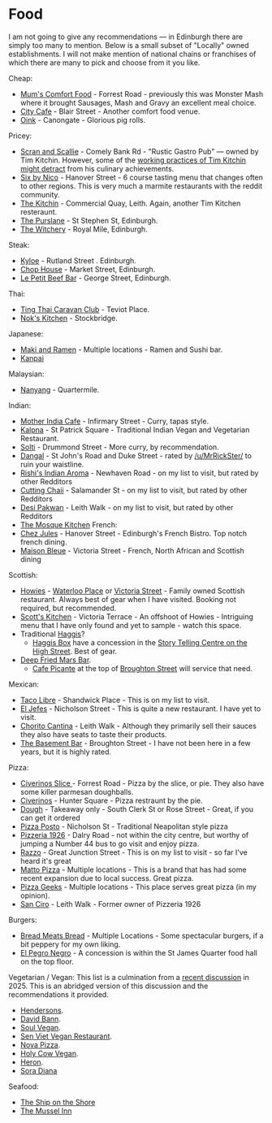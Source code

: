 # Food

I am not going to give any recommendations — in Edinburgh there are simply too many to mention. Below is a small subset of "Locally" owned establishments. I will not make mention of national chains or franchises of which there are many to pick and choose from it you like.

Cheap:

* [Mum's Comfort Food](https://www.monstermashcafe.co.uk/) - Forrest Road - previously this was Monster Mash where it brought Sausages, Mash and Gravy an excellent meal choice.
* [City Cafe](https://www.thecitycafe.co.uk/) - Blair Street - Another comfort food venue.
* [Oink](https://www.oinkhogroast.co.uk/) - Canongate - Glorious pig rolls.

Pricey:

* [Scran and Scallie](https://scranandscallie.com/) - Comely Bank Rd - "Rustic Gastro Pub" — owned by Tim Kitchin.  However, some of the [working practices of Tim Kitchin might detract](https://www.theguardian.com/uk-news/2021/jul/02/tom-kitchin-restaurant-staff-suspended-bullying-allegations-toxic-workplace-social-media-claims) from his culinary achievements. 
* [Six by Nico](https://www.sixbynico.co.uk/edinburgh/) - Hanover Street - 6 course tasting menu that changes often to other regions. This is very much a marmite restaurants with the reddit community.
* [The Kitchin](https://thekitchin.com/) - Commercial Quay, Leith. Again, another Tim Kitchen resteraunt.
* [The Purslane](http://www.purslanerestaurant.co.uk/) - St Stephen St, Edinburgh.
* [The Witchery](https://www.thewitchery.com/dine/) - Royal Mile, Edinburgh.

Steak:

* [Kyloe](https://kyloerestaurant.com/) - Rutland Street . Edinburgh.
* [Chop House](https://chophousesteak.co.uk) - Market Street, Edinburgh.
* [Le Petit Beef Bar](https://beefbar.com/le-petit-beefbar-edinburgh/) - George Street, Edinburgh.

Thai:

* [Ting Thai Caravan Club](https://tingthai.co.uk/) - Teviot Place.
* [Nok's Kitchen](https://nokskitchen.co.uk/) - Stockbridge.

Japanese:

* [Maki and Ramen](https://www.makiramen.com/our-venues/) - Multiple locations - Ramen and Sushi bar.
* [Kanpai](https://www.kanpaisushiedinburgh.co.uk/)

Malaysian:

* [Nanyang](https://nanyangrestaurant.com/) - Quartermile.

Indian:

* [Mother India Cafe](https://www.motherindia.co.uk/restaurant/mother-india-edinburgh/) - Infirmary Street -  Curry, tapas style.
* [Kalpna](https://bit.ly/47hPbyW) - St Patrick Square - Traditional Indian Vegan and Vegetarian Restaurant.
* [Solti](https://www.soltiedinburgh.co.uk/) - Drummond Street - More curry, by recommendation.
* [Dangal](https://dangal.co.uk/) - St John's Road and Duke Street - rated by [/u/MrRickSter/](https://www.reddit.com/user/MrRickSter/) to ruin your waistline.
* [Rishi's Indian Aroma](https://rishis.uk/edinburgh/) - Newhaven Road - on my list to visit, but rated by other Redditors
* [Cutting Chaii](https://cuttingchaii.co.uk/) - Salamander St - on my list to visit, but rated by other Redditors
* [Desi Pakwan](https://desipakwanonline.com/) - Leith Walk - on my list to visit, but rated by other Redditors
* [The Mosque Kitchen](http://mosquekitchen.com/)
French: 
* [Chez Jules](https://www.chezjulesbistro.com/) - Hanover Street - Edinburgh's French Bistro. Top notch french dining. 
* [Maison Bleue](https://www.maisonbleuerestaurant.com/) - Victoria Street - French, North African and Scottish dining

Scottish: 

* [Howies](https://www.howies.uk.com/) - [Waterloo Place](https://www.howies.uk.com/venues/howies-waterloo-place/) or [Victoria Street](https://www.howies.uk.com/venues/howies-victoria-street/) - Family owned Scottish restaurant. Always best of gear when I have visited. Booking not required, but recommended. 
* [Scott's Kitchen](https://www.howies.uk.com/venues/scotts-kitchen/) - Victoria Terrace - An offshoot of Howies - Intriguing menu that I have only found and yet to sample - watch this space. 
* Traditional [Haggis](https://en.wikipedia.org/wiki/Haggis)?
  * [Haggis Box](https://www.thehaggisbox.com/) have a concession in the [Story Telling Centre on the High Street](https://www.google.com/maps/place/The+Haggis+Box/@55.9507253,-3.1848951,598m/data=!3m2!1e3!4b1!4m6!3m5!1s0x4887c75ca808a897:0xd56d4e983319cf5!8m2!3d55.9507253!4d-3.1848951!16s%2Fg%2F11fj6jpgtd?entry=ttu&g_ep=EgoyMDI1MDkxNy4wIKXMDSoASAFQAw%3D%3D). Best of gear. 
* [Deep Fried Mars Bar](https://en.wikipedia.org/wiki/Deep-fried_Mars_bar).
  * [Cafe Picante](https://cafepiccante.co.uk/) at the top of [Broughton Street](https://www.google.com/maps/place/Cafe+Piccante/@56.8213361,-4.8446577,8z/data=!3m1!5s0x4887c78c3c540b53:0x1503d17862c9322f!4m6!3m5!1s0x4887c78c3bb73cb3:0x510ee3e36f72ccf7!8m2!3d55.9570555!4d-3.1879268!15sCgxjYWZlIHBpY2FudGVaDiIMY2FmZSBwaWNhbnRlkgEEY2FmZeABAA?shorturl=1) will service that need.

Mexican:

* [Taco Libre](https://www.tacolibre.co.uk/) - Shandwick Place - This is on my list to visit. 
* [El Jefes](https://www.eljefes.co.uk/edinburgh/) - Nicholson Street - This is quite a new restaurant. I have yet to visit. 
* [Chorito Cantina](https://www.chorritosauce.com/cantina/) - Leith Walk - Although they primarily sell their sauces they also have seats to taste their products. 
* [The Basement Bar](https://basement-bar-edinburgh.co.uk/) - Broughton Street - I have not been here in a few years, but it is highly rated.

Pizza:

* [Civerinos Slice ](https://www.civerinos.com/locations/forrest-road/)- Forrest Road - Pizza by the slice, or pie. They also have some killer parmesan doughballs. 
* [Civerinos](https://www.civerinos.com/) - Hunter Square - Pizza restraunt by the pie. 
* [Dough](https://dough-pizza.co.uk/) - Takeaway only - South Clerk St or Rose Street -  Great, if you can get it ordered
* [Pizza Posto](https://pizzaposto.co.uk/) - Nicholson St - Traditional Neapolitan style pizza
* [Pizzeria 1926](https://pizzeria1926.co.uk/) - Dalry Road - not within the city centre, but worthy of jumping a Number 44 bus to go visit and enjoy pizza.
* [Razzo](https://razzopizza.co.uk/) - Great Junction Street - This is on my list to visit - so far I've heard it's great
* [Matto Pizza](https://mattopizza.co.uk/) - Multiple locations - This is a brand that has had some recent expansion due to local success. Great pizza. 
* [Pizza Geeks](https://www.pizzageeks.co.uk/) - Multiple locations - This place serves great pizza (in my opinion). 
* [San Ciro](hhttps://www.sanciros.com/) - Leith Walk - Former owner of Pizzeria 1926 

Burgers:

* [Bread Meats Bread](https://breadmeatsbread.com/) - Multiple Locations - Some spectacular burgers, if a bit peppery for my own liking.
* [El Pegro Negro](https://www.el-perro-negro.com/#location) - A concession is within the St James Quarter food hall on the top floor.

Vegetarian / Vegan:
This list is a culmination from a [recent discussion](https://redd.it/1n26w5h) in 2025. This is an abridged version of this discussion and the recommendations it provided.

* [Hendersons](https://www.hendersonsrestaurant.com/).
* [David Bann](https://www.davidbann.co.uk/).
* [Soul Vegan](https://soulvegan.uk/).
* [Sen Viet Vegan Restaurant](https://www.senvietchay.co.uk/home).
* [Nova Pizza](https://novapizza.co.uk/).
* [Holy Cow Vegan](https://holycowvegan.net/).
* [Heron](https://www.heron.scot/menu).
* [Sora Diana](https://www.thevegansora.com/sora-diana/)

Seafood:

* [The Ship on the Shore](https://www.theshipontheshore.co.uk/)
* [The Mussel Inn](https://www.mussel-inn.com/)